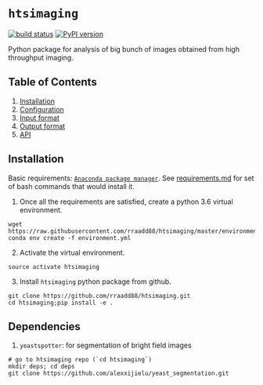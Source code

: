 # `htsimaging`

[![build status](http://img.shields.io/travis/rraadd88/htsimaging/master.svg?style=flat)](https://travis-ci.org/rraadd88/htsimaging) [![PyPI version](https://badge.fury.io/py/htsimaging.svg)](https://pypi.python.org/pypi/htsimaging)

Python package for analysis of big bunch of images obtained from high throughput imaging.

Table of Contents
-----------------

1. [Installation](#installation)
2. [Configuration](#configuration-file)
3. [Input format](#input-format)
4. [Output format](#output-format)
5. [API](#api)

Installation
------------
Basic requirements: [`Anaconda package manager`](https://www.anaconda.com/download/#linux). See [requirements.md](https://github.com/rraadd88/test_beditor/blob/master/requirements.md) for set of bash commands that would install it.

1.  Once all the requirements are satisfied, create a python 3.6 virtual environment.

``` {.sourceCode .text}
wget https://raw.githubusercontent.com/rraadd88/htsimaging/master/environment.yml
conda env create -f environment.yml
```

2.  Activate the virtual environment.

``` {.sourceCode .text}
source activate htsimaging
```

3. Install `htsimaging` python package from github.

``` {.sourceCode .text}
git clone https://github.com/rraadd88/htsimaging.git
cd htsimaging;pip install -e .
```

Dependencies 
-------------

1. `yeastspotter`: for segmentation of bright field images

``` {.sourceCode .bash}
# go to htsimaging repo (`cd htsimaging`)
mkdir deps; cd deps
git clone https://github.com/alexxijielu/yeast_segmentation.git
```
